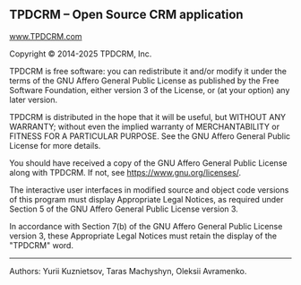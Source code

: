 ## TPDCRM – Open Source CRM application

www.TPDCRM.com

Copyright © 2014-2025 TPDCRM, Inc.

TPDCRM is free software: you can redistribute it and/or modify it under the terms of the GNU Affero General Public License as published by the Free Software Foundation, either version 3 of the License, or (at your option) any later version.

TPDCRM is distributed in the hope that it will be useful, but WITHOUT ANY WARRANTY; without even the implied warranty of MERCHANTABILITY or FITNESS FOR A PARTICULAR PURPOSE. See the GNU Affero General Public License for more details.

You should have received a copy of the GNU Affero General Public License along with TPDCRM. If not, see https://www.gnu.org/licenses/.

The interactive user interfaces in modified source and object code versions of this program must display Appropriate Legal Notices, as required under Section 5 of the GNU Affero General Public License version 3.

In accordance with Section 7(b) of the GNU Affero General Public License version 3, these Appropriate Legal Notices must retain the display of the "TPDCRM" word.

---

Authors: Yurii Kuznietsov, Taras Machyshyn, Oleksii Avramenko.
